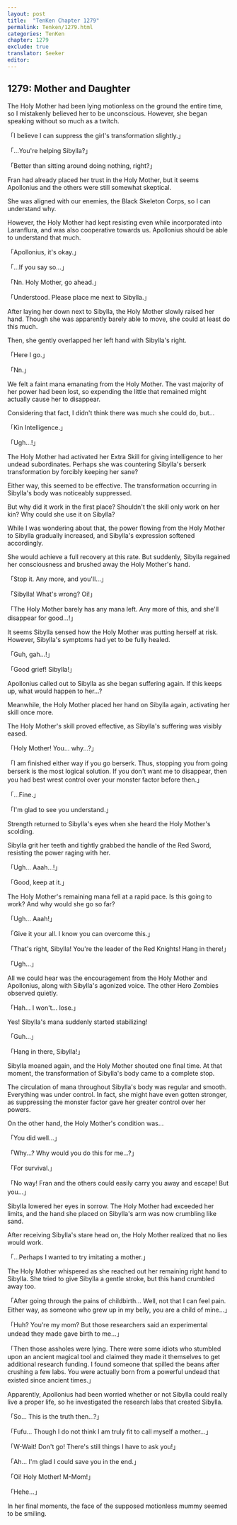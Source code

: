 ```yaml
---
layout: post
title:  "TenKen Chapter 1279"
permalink: Tenken/1279.html
categories: TenKen
chapter: 1279
exclude: true
translator: Seeker
editor: 
---
```

<h2>1279: Mother and Daughter</h2>

The Holy Mother had been lying motionless on the ground the entire time, so I mistakenly believed her to be unconscious. However, she began speaking without so much as a twitch.

「I believe I can suppress the girl's transformation slightly.」

「...You're helping Sibylla?」

「Better than sitting around doing nothing, right?」

Fran had already placed her trust in the Holy Mother, but it seems Apollonius and the others were still somewhat skeptical.

She was aligned with our enemies, the Black Skeleton Corps, so I can understand why.

However, the Holy Mother had kept resisting even while incorporated into Laranflura, and was also cooperative towards us. Apollonius should be able to understand that much.

「Apollonius, it's okay.」

「...If you say so...」

「Nn. Holy Mother, go ahead.」

「Understood. Please place me next to Sibylla.」

After laying her down next to Sibylla, the Holy Mother slowly raised her hand. Though she was apparently barely able to move, she could at least do this much.

Then, she gently overlapped her left hand with Sibylla's right.

「Here I go.」

「Nn.」

We felt a faint mana emanating from the Holy Mother. The vast majority of her power had been lost, so expending the little that remained might actually cause her to disappear.

Considering that fact, I didn't think there was much she could do, but...

「Kin Intelligence.」

「Ugh...!」

The Holy Mother had activated her Extra Skill for giving intelligence to her undead subordinates. Perhaps she was countering Sibylla's berserk transformation by forcibly keeping her sane?

Either way, this seemed to be effective. The transformation occurring in Sibylla's body was noticeably suppressed.

But why did it work in the first place? Shouldn't the skill only work on her kin? Why could she use it on Sibylla?

While I was wondering about that, the power flowing from the Holy Mother to Sibylla gradually increased, and Sibylla's expression softened accordingly.

She would achieve a full recovery at this rate. But suddenly, Sibylla regained her consciousness and brushed away the Holy Mother's hand.

「Stop it. Any more, and you'll...」

「Sibylla! What's wrong? Oi!」

「The Holy Mother barely has any mana left. Any more of this, and she'll disappear for good...!」

It seems Sibylla sensed how the Holy Mother was putting herself at risk. However, Sibylla's symptoms had yet to be fully healed.

「Guh, gah...!」

「Good grief! Sibylla!」

Apollonius called out to Sibylla as she began suffering again. If this keeps up, what would happen to her...?

Meanwhile, the Holy Mother placed her hand on Sibylla again, activating her skill once more.

The Holy Mother's skill proved effective, as Sibylla's suffering was visibly eased.

「Holy Mother! You... why...?」

「I am finished either way if you go berserk. Thus, stopping you from going berserk is the most logical solution. If you don't want me to disappear, then you had best wrest control over your monster factor before then.」

「...Fine.」

「I'm glad to see you understand.」

Strength returned to Sibylla's eyes when she heard the Holy Mother's scolding.

Sibylla grit her teeth and tightly grabbed the handle of the Red Sword, resisting the power raging with her.

「Ugh... Aaah...!」

「Good, keep at it.」

The Holy Mother's remaining mana fell at a rapid pace. Is this going to work? And why would she go so far?

「Ugh... Aaah!」

「Give it your all. I know you can overcome this.」

「That's right, Sibylla! You're the leader of the Red Knights! Hang in there!」

「Ugh...」

All we could hear was the encouragement from the Holy Mother and Apollonius, along with Sibylla's agonized voice. The other Hero Zombies observed quietly.

「Hah... I won't... lose.」

Yes! Sibylla's mana suddenly started stabilizing!

「Guh...」

「Hang in there, Sibylla!」

Sibylla moaned again, and the Holy Mother shouted one final time. At that moment, the transformation of Sibylla's body came to a complete stop.

The circulation of mana throughout Sibylla's body was regular and smooth. Everything was under control. In fact, she might have even gotten stronger, as suppressing the monster factor gave her greater control over her powers.

On the other hand, the Holy Mother's condition was...

「You did well...」

「Why...? Why would you do this for me...?」

「For survival.」

「No way! Fran and the others could easily carry you away and escape! But you...」

Sibylla lowered her eyes in sorrow. The Holy Mother had exceeded her limits, and the hand she placed on Sibylla's arm was now crumbling like sand.

After receiving Sibylla's stare head on, the Holy Mother realized that no lies would work.

「...Perhaps I wanted to try imitating a mother.」

The Holy Mother whispered as she reached out her remaining right hand to Sibylla. She tried to give Sibylla a gentle stroke, but this hand crumbled away too.

「After going through the pains of childbirth... Well, not that I can feel pain. Either way, as someone who grew up in my belly, you are a child of mine...」

「Huh? You're my mom? But those researchers said an experimental undead they made gave birth to me...」

「Then those assholes were lying. There were some idiots who stumbled upon an ancient magical tool and claimed they made it themselves to get additional research funding. I found someone that spilled the beans after crushing a few labs. You were actually born from a powerful undead that existed since ancient times.」

Apparently, Apollonius had been worried whether or not Sibylla could really live a proper life, so he investigated the research labs that created Sibylla.

「So... This is the truth then...?」

「Fufu... Though I do not think I am truly fit to call myself a mother...」

「W-Wait! Don't go! There's still things I have to ask you!」

「Ah... I'm glad I could save you in the end.」

「Oi! Holy Mother! M-Mom!」

「Hehe...」

In her final moments, the face of the supposed motionless mummy seemed to be smiling.



